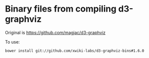 # Binary files from compiling d3-graphviz

Original is https://github.com/magjac/d3-graphviz

To use:

    bower install git://github.com/xwiki-labs/d3-graphviz-bins#1.6.0